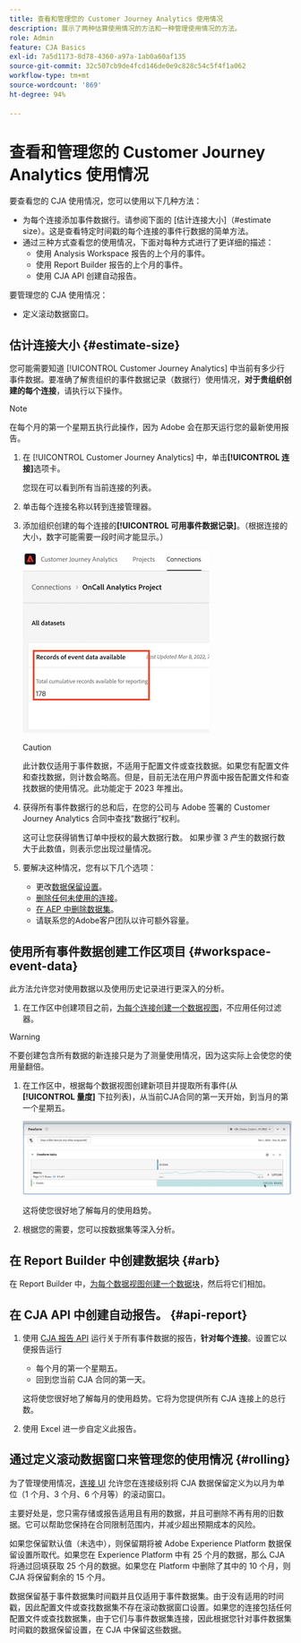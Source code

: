```yaml
---
title: 查看和管理您的 Customer Journey Analytics 使用情况
description: 展示了两种估算使用情况的方法和一种管理使用情况的方法。
role: Admin
feature: CJA Basics
exl-id: 7a5d1173-8d78-4360-a97a-1ab0a60af135
source-git-commit: 32c507cb9de4fcd146de0e9c828c54c5f4f1a062
workflow-type: tm+mt
source-wordcount: '869'
ht-degree: 94%

---
```


# 查看和管理您的 Customer Journey Analytics 使用情况

要查看您的 CJA 使用情况，您可以使用以下几种方法：

* 为每个连接添加事件数据行。请参阅下面的 [估计连接大小]（#estimate size）。这是查看特定时间戳的每个连接的事件行数据的简单方法。
* 通过三种方式查看您的使用情况，下面对每种方式进行了更详细的描述：
   * 使用 Analysis Workspace 报告的上个月的事件。
   * 使用 Report Builder 报告的上个月的事件。
   * 使用 CJA API 创建自动报告。

要管理您的 CJA 使用情况：

* 定义滚动数据窗口。

## 估计连接大小 {#estimate-size}

您可能需要知道 [!UICONTROL Customer Journey Analytics] 中当前有多少行事件数据。要准确了解贵组织的事件数据记录（数据行）使用情况，**对于贵组织创建的每个连接**，请执行以下操作。

>[!NOTE]
>
>在每个月的第一个星期五执行此操作，因为 Adobe 会在那天运行您的最新使用报告。

1. 在 [!UICONTROL Customer Journey Analytics] 中，单击&#x200B;**[!UICONTROL 连接]**&#x200B;选项卡。

   您现在可以看到所有当前连接的列表。

1. 单击每个连接名称以转到连接管理器。

1. 添加组织创建的每个连接的&#x200B;**[!UICONTROL 可用事件数据记录]**。（根据连接的大小，数字可能需要一段时间才能显示。）

   ![](./assets/event-data.png)

   >[!CAUTION]
   >
   >   此计数仅适用于事件数据，不适用于配置文件或查找数据。如果您有配置文件和查找数据，则计数会略高。但是，目前无法在用户界面中报告配置文件和查找数据的使用情况。此功能定于 2023 年推出。

1. 获得所有事件数据行的总和后，在您的公司与 Adobe 签署的 Customer Journey Analytics 合同中查找“数据行”权利。

   这可让您获得销售订单中授权的最大数据行数。 如果步骤 3 产生的数据行数大于此数值，则表示您出现过量情况。

1. 要解决这种情况，您有以下几个选项：

   * 更改[数据保留设置](https://experienceleague.adobe.com/docs/analytics-platform/using/cja-connections/manage-connections.html?lang=zh-Hans#set-rolling-window-for-connection-data-retention)。
   * [删除任何未使用的连接](https://experienceleague.adobe.com/docs/analytics-platform/using/cja-overview/cja-faq.html?lang=zh-Hans#implications-of-deleting-data-components)。
   * [在 AEP 中删除数据集](https://experienceleague.adobe.com/docs/analytics-platform/using/cja-overview/cja-faq.html?lang=zh-Hans#implications-of-deleting-data-components)。
   * 请联系您的Adobe客户团队以许可额外容量。

## 使用所有事件数据创建工作区项目 {#workspace-event-data}

此方法允许您对使用数据以及使用历史记录进行更深入的分析。

1. 在工作区中创建项目之前，[为每个连接创建一个数据视图](/help/data-views/create-dataview.md)，不应用任何过滤器。

>[!WARNING]
>
>    不要创建包含所有数据的新连接只是为了测量使用情况，因为这实际上会使您的使用量翻倍。

1. 在工作区中，根据每个数据视图创建新项目并提取所有事件(从 **[!UICONTROL 量度]** 下拉列表)，从当前CJA合同的第一天开始，到当月的第一个星期五。

   ![事件](./assets/events-usage.png)

   这将使您很好地了解每月的使用趋势。

1. 根据您的需要，您可以按数据集等深入分析。

## 在 Report Builder 中创建数据块 {#arb}

在 Report Builder 中，[为每个数据视图创建一个数据块](/help/report-builder/create-a-data-block.md)，然后将它们相加。

## 在 CJA API 中创建自动报告。 {#api-report}

1. 使用 [CJA 报告 API](https://developer.adobe.com/cja-apis/docs/api/#tag/Reporting-API) 运行关于所有事件数据的报告，**针对每个连接**。设置它以便报告运行

   * 每个月的第一个星期五。
   * 回到您当前 CJA 合同的第一天。

   这将使您很好地了解每月的使用趋势。它将为您提供所有 CJA 连接上的总行数。

1. 使用 Excel 进一步自定义此报告。

## 通过定义滚动数据窗口来管理您的使用情况 {#rolling}

为了管理使用情况，[连接 UI](/help/connections/create-connection.md) 允许您在连接级别将 CJA 数据保留定义为以月为单位（1 个月、3 个月、6 个月等）的滚动窗口。

主要好处是，您只需存储或报告适用且有用的数据，并且可删除不再有用的旧数据。它可以帮助您保持在合同限制范围内，并减少超出预期成本的风险。

如果您保留默认值（未选中），则保留期将被 Adobe Experience Platform 数据保留设置所取代。如果您在 Experience Platform 中有 25 个月的数据，那么 CJA 将通过回填获取 25 个月的数据。如果您在 Platform 中删除了其中的 10 个月，则 CJA 将保留剩余的 15 个月。

数据保留基于事件数据集时间戳并且仅适用于事件数据集。由于没有适用的时间戳，因此配置文件或查找数据集不存在滚动数据窗口设置。如果您的连接包括任何配置文件或查找数据集，由于它们与事件数据集连接，因此根据您针对事件数据集时间戳的数据保留设置，在 CJA 中保留这些数据。

